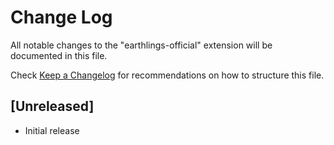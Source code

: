 # Change Log

All notable changes to the "earthlings-official" extension will be documented in this file.

Check [Keep a Changelog](http://keepachangelog.com/) for recommendations on how to structure this file.

## [Unreleased]

- Initial release
